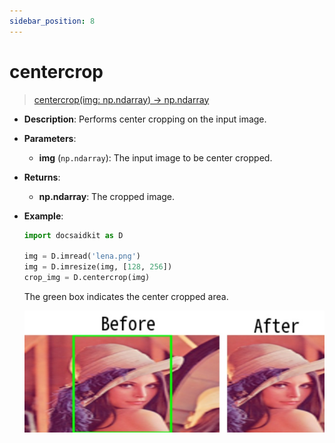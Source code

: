 ```yaml
---
sidebar_position: 8
---
```


# centercrop

>[centercrop(img: np.ndarray) -> np.ndarray](https://github.com/DocsaidLab/DocsaidKit/blob/012540eebaebb2718987dd3ec0f7dcf40f403caa/docsaidkit/vision/functionals.py#L374)

- **Description**: Performs center cropping on the input image.

- **Parameters**:
    - **img** (`np.ndarray`): The input image to be center cropped.

- **Returns**:
    - **np.ndarray**: The cropped image.

- **Example**:

    ```python
    import docsaidkit as D

    img = D.imread('lena.png')
    img = D.imresize(img, [128, 256])
    crop_img = D.centercrop(img)
    ```

    The green box indicates the center cropped area.

    ![centercrop](./resource/test_centercrop.jpg)
